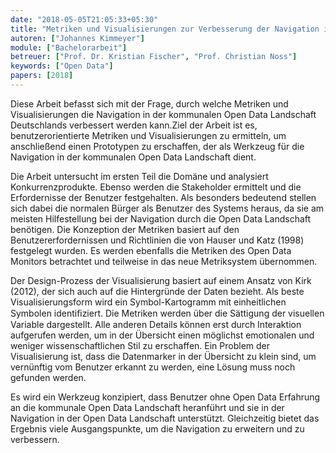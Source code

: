 ```yaml
---
date: "2018-05-05T21:05:33+05:30"
title: "Metriken und Visualisierungen zur Verbesserung der Navigation in der kommunalen Open Data Landschaft Deutschlands"
autoren: ["Johannes Kimmeyer"]
module: ["Bachelorarbeit"]
betreuer: ["Prof. Dr. Kristian Fischer", "Prof. Christian Noss"]
keywords: ["Open Data"]
papers: [2018]
---
```


Diese Arbeit befasst sich mit der Frage, durch welche Metriken und Visualisierungen die Navigation in der kommunalen Open Data Landschaft Deutschlands verbessert werden kann.Ziel der Arbeit ist es, benutzerorientierte Metriken und Visualisierungen zu ermitteln, um anschließend einen Prototypen zu erschaffen, der als Werkzeug für die Navigation in der kommunalen Open Data Landschaft dient.

Die Arbeit untersucht im ersten Teil die Domäne und analysiert Konkurrenzprodukte. Ebenso werden die Stakeholder ermittelt und die Erfordernisse der Benutzer festgehalten. Als besonders bedeutend stellen sich dabei die normalen Bürger als Benutzer des Systems heraus, da sie am meisten Hilfestellung bei der Navigation durch die Open Data Landschaft benötigen. Die Konzeption der Metriken basiert auf den Benutzererfordernissen und Richtlinien die von Hauser und Katz (1998) festgelegt wurden. Es werden ebenfalls die Metriken des Open Data Monitors betrachtet und teilweise in das neue Metriksystem übernommen.

Der Design-Prozess der Visualisierung basiert auf einem Ansatz von Kirk (2012), der sich auch auf die Hintergründe der Daten bezieht. Als beste Visualisierungsform wird ein Symbol-Kartogramm mit einheitlichen Symbolen identiﬁziert. Die Metriken werden über die Sättigung der visuellen Variable dargestellt. Alle anderen Details können erst durch Interaktion aufgerufen werden, um in der Übersicht einen möglichst emotionalen und weniger wissenschaftlichen Stil zu erschaffen. Ein Problem der Visualisierung ist, dass die Datenmarker in der Übersicht zu klein sind, um vernünftig vom Benutzer erkannt zu werden, eine Lösung muss noch gefunden werden.

Es wird ein Werkzeug konzipiert, dass Benutzer ohne Open Data Erfahrung an die kommunale Open Data Landschaft heranführt und sie in der Navigation in der Open Data Landschaft unterstützt. Gleichzeitig bietet das Ergebnis viele Ausgangspunkte, um die Navigation zu erweitern und zu verbessern.
